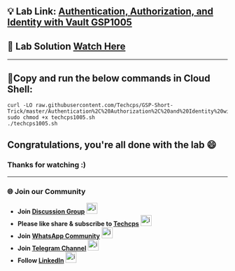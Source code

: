 
## 💡 Lab Link: [Authentication, Authorization, and Identity with Vault GSP1005](https://www.cloudskillsboost.google/focuses/32203?parent=catalog)

## 🚀 Lab Solution [Watch Here](https://youtu.be/3ty7prpsnMk)

---

## 🚨Copy and run the below commands in Cloud Shell:
```
curl -LO raw.githubusercontent.com/Techcps/GSP-Short-Trick/master/Authentication%2C%20Authorization%2C%20and%20Identity%20with%20Vault/techcps1005.sh
sudo chmod +x techcps1005.sh
./techcps1005.sh
```

## Congratulations, you're all done with the lab 😄
### Thanks for watching :)

---

### 🌐 Join our Community

- **Join [Discussion Group](https://t.me/Techcpschat)** <img src="https://github.com/user-attachments/assets/a4a4b767-151c-461d-bca1-da6d4c0cd68a" alt="icon" width="25" height="25">
- **Please like share & subscribe to [Techcps](https://www.youtube.com/@techcps)** <img src="https://github.com/user-attachments/assets/6ee41001-c795-467c-8d96-06b56c246b9c" alt="icon" width="25" height="25">
- **Join [WhatsApp Community](https://whatsapp.com/channel/0029Va9nne147XeIFkXYv71A)** <img src="https://github.com/user-attachments/assets/aa10b8b2-5424-40bc-8911-7969f29f6dae" alt="icon" width="25" height="25">
- **Join [Telegram Channel](https://t.me/Techcps)** <img src="https://github.com/user-attachments/assets/a4a4b767-151c-461d-bca1-da6d4c0cd68a" alt="icon" width="25" height="25">
- **Follow [LinkedIn](https://www.linkedin.com/company/techcps/)** <img src="https://github.com/user-attachments/assets/b9da471b-2f46-4d39-bea9-acdb3b3a23b0" alt="icon" width="25" height="25">
